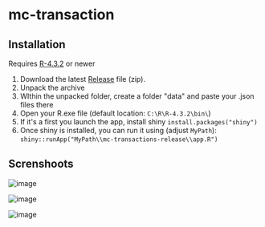# mc-transaction

## Installation

Requires [R-4.3.2](https://cran.r-project.org/bin/windows/base/) or newer

1.  Download the latest [Release](https://github.com/StellAuror/mc-transactions/releases/tag/release) file (zip).
2.  Unpack the archive
3.  WIthin the unpacked folder, create a folder "data" and paste your .json files there
4.  Open your R.exe file (default location: `C:\R\R-4.3.2\bin\`)
5.  If it's a first you launch the app, install shiny `install.packages("shiny")`
6.  Once shiny is installed, you can run it using (adjust `MyPath`): `shiny::runApp("MyPath\\mc-transactions-release\\app.R")`

## Screnshoots

![image](https://github.com/user-attachments/assets/402ed963-e411-4550-a0f4-888624a55bf9)

![image](https://github.com/user-attachments/assets/555b835c-46c4-4ff0-8bd8-d1c0c062c2e0)

![image](https://github.com/user-attachments/assets/0807bd78-b8b3-422e-9003-38875689a375)
